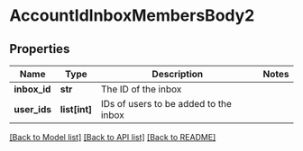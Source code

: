 # AccountIdInboxMembersBody2

## Properties
Name | Type | Description | Notes
------------ | ------------- | ------------- | -------------
**inbox_id** | **str** | The ID of the inbox | 
**user_ids** | **list[int]** | IDs of users to be added to the inbox | 

[[Back to Model list]](../README.md#documentation-for-models) [[Back to API list]](../README.md#documentation-for-api-endpoints) [[Back to README]](../README.md)

